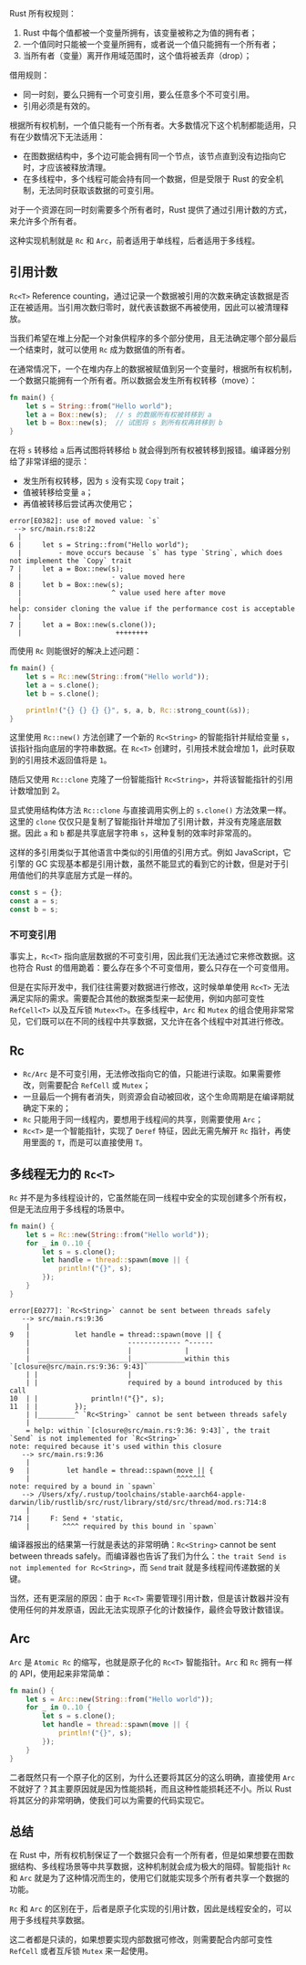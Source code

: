 Rust 所有权规则：

1. Rust 中每个值都被一个变量所拥有，该变量被称之为值的拥有者；
2. 一个值同时只能被一个变量所拥有，或者说一个值只能拥有一个所有者；
3. 当所有者（变量）离开作用域范围时，这个值将被丢弃（drop）；

借用规则：

* 同一时刻，要么只拥有一个可变引用，要么任意多个不可变引用。
* 引用必须是有效的。

根据所有权机制，一个值只能有一个所有者。大多数情况下这个机制都能适用，只有在少数情况下无法适用：

* 在图数据结构中，多个边可能会拥有同一个节点，该节点直到没有边指向它时，才应该被释放清理。
* 在多线程中，多个线程可能会持有同一个数据，但是受限于 Rust 的安全机制，无法同时获取该数据的可变引用。

对于一个资源在同一时刻需要多个所有者时，Rust 提供了通过引用计数的方式，来允许多个所有者。

这种实现机制就是 `Rc` 和 `Arc`，前者适用于单线程，后者适用于多线程。

## 引用计数

`Rc<T>`  Reference counting，通过记录一个数据被引用的次数来确定该数据是否正在被适用。当引用次数归零时，就代表该数据不再被使用，因此可以被清理释放。

当我们希望在堆上分配一个对象供程序的多个部分使用，且无法确定哪个部分最后一个结束时，就可以使用 `Rc` 成为数据值的所有者。

在通常情况下，一个在堆内存上的数据被赋值到另一个变量时，根据所有权机制，一个数据只能拥有一个所有者。所以数据会发生所有权转移（move）：

```rust
fn main() {
    let s = String::from("Hello world");
    let a = Box::new(s);  // s 的数据所有权被转移到 a
    let b = Box::new(s);  // 试图将 s 到所有权再转移到 b
}
```

在将 `s` 转移给 `a` 后再试图将转移给 `b` 就会得到所有权被转移到报错。编译器分别给了非常详细的提示：

* 发生所有权转移，因为 `s` 没有实现 `Copy` trait；
* 值被转移给变量 `a`；
* 再值被转移后尝试再次使用它；

```shell
error[E0382]: use of moved value: `s`
 --> src/main.rs:8:22
  |
6 |     let s = String::from("Hello world");
  |         - move occurs because `s` has type `String`, which does not implement the `Copy` trait
7 |     let a = Box::new(s);
  |                      - value moved here
8 |     let b = Box::new(s);
  |                      ^ value used here after move
  |
help: consider cloning the value if the performance cost is acceptable
  |
7 |     let a = Box::new(s.clone());
  |                       ++++++++
```

而使用 `Rc` 则能很好的解决上述问题：

```rust
fn main() {
    let s = Rc::new(String::from("Hello world"));
    let a = s.clone();
    let b = s.clone();

    println!("{} {} {} {}", s, a, b, Rc::strong_count(&s));
}
```

这里使用 `Rc::new()` 方法创建了一个新的 `Rc<String>` 的智能指针并赋给变量 `s`，该指针指向底层的字符串数据。在 `Rc<T>` 创建时，引用技术就会增加 1，此时获取到的引用技术返回值将是 `1`。

随后又使用 `Rc::clone` 克隆了一份智能指针 `Rc<String>`，并将该智能指针的引用计数增加到 2。

显式使用结构体方法 `Rc::clone` 与直接调用实例上的 `s.clone()` 方法效果一样。这里的 `clone` 仅仅只是复制了智能指针并增加了引用计数，并没有克隆底层数据。因此 `a` 和 `b` 都是共享底层字符串 `s`，这种复制的效率时非常高的。

这样的多引用类似于其他语言中类似的引用值的引用方式。例如 JavaScript，它引擎的 GC 实现基本都是引用计数，虽然不能显式的看到它的计数，但是对于引用值他们的共享底层方式是一样的。

```ts
const s = {};
const a = s;
const b = s;
```

### 不可变引用

事实上，`Rc<T>` 指向底层数据的不可变引用，因此我们无法通过它来修改数据。这也符合 Rust 的借用跪着：要么存在多个不可变借用，要么只存在一个可变借用。

但是在实际开发中，我们往往需要对数据进行修改，这时候单单使用 `Rc<T>` 无法满足实际的需求。需要配合其他的数据类型来一起使用，例如内部可变性 `RefCell<T>` 以及互斥锁 `Mutex<T>`。在多线程中，`Arc` 和 `Mutex` 的组合使用非常常见，它们既可以在不同的线程中共享数据，又允许在各个线程中对其进行修改。

## Rc

* `Rc/Arc` 是不可变引用，无法修改指向它的值，只能进行读取。如果需要修改，则需要配合 `RefCell` 或 `Mutex`；
* 一旦最后一个拥有者消失，则资源会自动被回收，这个生命周期是在编译期就确定下来的；
* `Rc` 只能用于同一线程内，要想用于线程间的共享，则需要使用 `Arc`；
* `Rc<T>` 是一个智能指针，实现了 `Deref` 特征，因此无需先解开 `Rc` 指针，再使用里面的 `T`，而是可以直接使用 `T`。

## 多线程无力的 `Rc<T>`

`Rc` 并不是为多线程设计的，它虽然能在同一线程中安全的实现创建多个所有权，但是无法应用于多线程的场景中。

```rust
fn main() {
    let s = Rc::new(String::from("Hello world"));
    for _ in 0..10 {
        let s = s.clone();
        let handle = thread::spawn(move || {
            println!("{}", s);
        });
    }
}
```

```shell
error[E0277]: `Rc<String>` cannot be sent between threads safely
   --> src/main.rs:9:36
    |
9   |           let handle = thread::spawn(move || {
    |                        ------------- ^------
    |                        |             |
    |  ______________________|_____________within this `[closure@src/main.rs:9:36: 9:43]`
    | |                      |
    | |                      required by a bound introduced by this call
10  | |             println!("{}", s);
11  | |         });
    | |_________^ `Rc<String>` cannot be sent between threads safely
    |
    = help: within `[closure@src/main.rs:9:36: 9:43]`, the trait `Send` is not implemented for `Rc<String>`
note: required because it's used within this closure
   --> src/main.rs:9:36
    |
9   |         let handle = thread::spawn(move || {
    |                                    ^^^^^^^
note: required by a bound in `spawn`
   --> /Users/xfy/.rustup/toolchains/stable-aarch64-apple-darwin/lib/rustlib/src/rust/library/std/src/thread/mod.rs:714:8
    |
714 |     F: Send + 'static,
    |        ^^^^ required by this bound in `spawn`
```

编译器报出的结果第一行就是表达的非常明确：`Rc<String>` cannot be sent between threads safely。而编译器也告诉了我们为什么：`the trait Send is not implemented for Rc<String>`，而 `Send` trait 就是多线程间传递数据的关键。

当然，还有更深层的原因：由于 `Rc<T>` 需要管理引用计数，但是该计数器并没有使用任何的并发原语，因此无法实现原子化的计数操作，最终会导致计数错误。

## Arc

`Arc` 是 `Atomic Rc` 的缩写，也就是原子化的 `Rc<T>` 智能指针。`Arc` 和 `Rc` 拥有一样的 API，使用起来非常简单：

```rust
fn main() {
    let s = Arc::new(String::from("Hello world"));
    for _ in 0..10 {
        let s = s.clone();
        let handle = thread::spawn(move || {
            println!("{}", s);
        });
    }
}
```

二者既然只有一个原子化的区别，为什么还要将其区分的这么明确，直接使用 `Arc` 不就好了？其主要原因就是因为性能损耗，而且这种性能损耗还不小。所以 Rust 将其区分的非常明确，使我们可以为需要的代码实现它。

## 总结

在 Rust 中，所有权机制保证了一个数据只会有一个所有者，但是如果想要在图数据结构、多线程场景等中共享数据，这种机制就会成为极大的阻碍。智能指针 `Rc` 和 `Arc` 就是为了这种情况而生的，使用它们就能实现多个所有者共享一个数据的功能。

`Rc` 和 `Arc` 的区别在于，后者是原子化实现的引用计数，因此是线程安全的，可以用于多线程共享数据。

这二者都是只读的，如果想要实现内部数据可修改，则需要配合内部可变性 `RefCell` 或者互斥锁 `Mutex` 来一起使用。